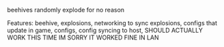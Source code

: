 beehives randomly explode for no reason

Features:
beehive,
explosions,
networking to sync explosions,
configs that update in game,
configs,
config syncing to host,
SHOULD ACTUALLY WORK THIS TIME IM SORRY IT WORKED FINE IN LAN
